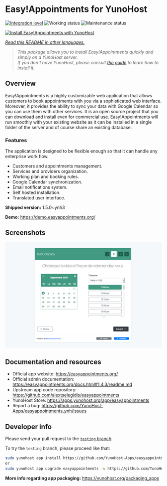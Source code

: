 <!--
N.B.: This README was automatically generated by <https://github.com/YunoHost/apps/tree/master/tools/readme_generator>
It shall NOT be edited by hand.
-->

# Easy!Appointments for YunoHost

[![Integration level](https://dash.yunohost.org/integration/easyappointments.svg)](https://ci-apps.yunohost.org/ci/apps/easyappointments/) ![Working status](https://ci-apps.yunohost.org/ci/badges/easyappointments.status.svg) ![Maintenance status](https://ci-apps.yunohost.org/ci/badges/easyappointments.maintain.svg)

[![Install Easy!Appointments with YunoHost](https://install-app.yunohost.org/install-with-yunohost.svg)](https://install-app.yunohost.org/?app=easyappointments)

*[Read this README in other languages.](./ALL_README.md)*

> *This package allows you to install Easy!Appointments quickly and simply on a YunoHost server.*  
> *If you don't have YunoHost, please consult [the guide](https://yunohost.org/install) to learn how to install it.*

## Overview

Easy!Appointments is a highly customizable web application that allows customers to book appointments with you via a sophisticated web interface. Moreover, it provides the ability to sync your data with Google Calendar so you can use them with other services. It is an open source project that you can download and install even for commercial use. Easy!Appointments will run smoothly with your existing website as it can be installed in a single folder of the server and of course share an existing database.

### Features
The application is designed to be flexible enough so that it can handle any enterprise work flow.

- Customers and appointments management.
- Services and providers organization.
- Working plan and booking rules.
- Google Calendar synchronization.
- Email notifications system.
- Self hosted installation.
- Translated user interface.


**Shipped version:** 1.5.0~ynh3

**Demo:** <https://demo.easyappointments.org/>

## Screenshots

![Screenshot of Easy!Appointments](./doc/screenshots/screenshots.png)

## Documentation and resources

- Official app website: <https://easyappointments.org/>
- Official admin documentation: <https://easyappointments.org/docs.html#1.4.3/readme.md>
- Upstream app code repository: <https://github.com/alextselegidis/easyappointments>
- YunoHost Store: <https://apps.yunohost.org/app/easyappointments>
- Report a bug: <https://github.com/YunoHost-Apps/easyappointments_ynh/issues>

## Developer info

Please send your pull request to the [`testing` branch](https://github.com/YunoHost-Apps/easyappointments_ynh/tree/testing).

To try the `testing` branch, please proceed like that:

```bash
sudo yunohost app install https://github.com/YunoHost-Apps/easyappointments_ynh/tree/testing --debug
or
sudo yunohost app upgrade easyappointments -u https://github.com/YunoHost-Apps/easyappointments_ynh/tree/testing --debug
```

**More info regarding app packaging:** <https://yunohost.org/packaging_apps>
